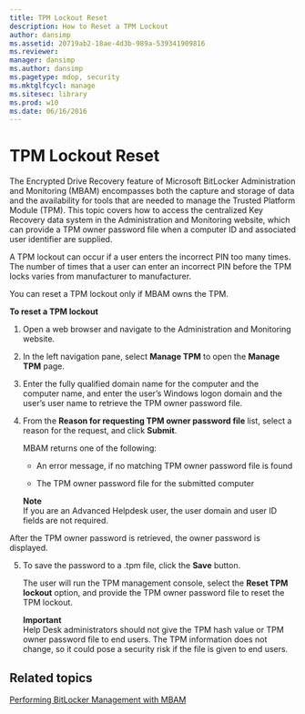 ```yaml
---
title: TPM Lockout Reset
description: How to Reset a TPM Lockout
author: dansimp
ms.assetid: 20719ab2-18ae-4d3b-989a-539341909816
ms.reviewer: 
manager: dansimp
ms.author: dansimp
ms.pagetype: mdop, security
ms.mktglfcycl: manage
ms.sitesec: library
ms.prod: w10
ms.date: 06/16/2016
---
```



# TPM Lockout Reset


The Encrypted Drive Recovery feature of Microsoft BitLocker Administration and Monitoring (MBAM) encompasses both the capture and storage of data and the availability for tools that are needed to manage the Trusted Platform Module (TPM). This topic covers how to access the centralized Key Recovery data system in the Administration and Monitoring website, which can provide a TPM owner password file when a computer ID and associated user identifier are supplied.

A TPM lockout can occur if a user enters the incorrect PIN too many times. The number of times that a user can enter an incorrect PIN before the TPM locks varies from manufacturer to manufacturer.

You can reset a TPM lockout only if MBAM owns the TPM.

**To reset a TPM lockout**

1.  Open a web browser and navigate to the Administration and Monitoring website.

2.  In the left navigation pane, select **Manage TPM** to open the **Manage TPM** page.

3.  Enter the fully qualified domain name for the computer and the computer name, and enter the user’s Windows logon domain and the user’s user name to retrieve the TPM owner password file.

4.  From the **Reason for requesting TPM owner password file** list, select a reason for the request, and click **Submit**.

    MBAM returns one of the following:

    -   An error message, if no matching TPM owner password file is found

    -   The TPM owner password file for the submitted computer

    **Note**  
    If you are an Advanced Helpdesk user, the user domain and user ID fields are not required.




After the TPM owner password is retrieved, the owner password is displayed.


5. To save the password to a .tpm file, click the **Save** button.

   The user will run the TPM management console, select the **Reset TPM lockout** option, and provide the TPM owner password file to reset the TPM lockout.

   **Important**  
   Help Desk administrators should not give the TPM hash value or TPM owner password file to end users. The TPM information does not change, so it could pose a security risk if the file is given to end users.



## Related topics


[Performing BitLocker Management with MBAM](performing-bitlocker-management-with-mbam-mbam-2.md)









